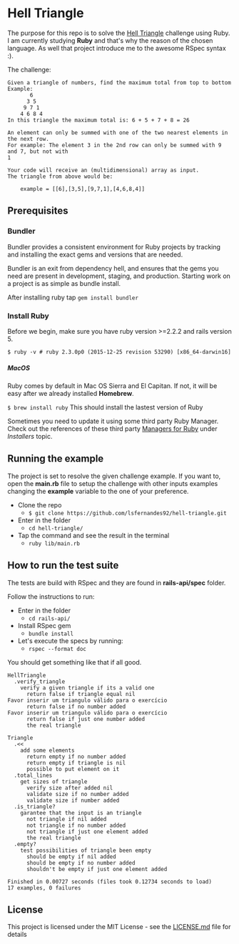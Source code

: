 # Hell Triangle

The purpose for this repo is to solve the [Hell Triangle](https://s3.amazonaws.com/sample-login/attachments/files/000/000/465/original/HellsTriangle.pdf?1513355063) challenge using Ruby. I am currently studying **Ruby** and that's why the reason of the chosen language. As well that project introduce me to the awesome RSpec syntax :).

The challenge:
```
Given a triangle of numbers, find the maximum total from top to bottom
Example:
       6
      3 5
     9 7 1
    4 6 8 4
In this triangle the maximum total is: 6 + 5 + 7 + 8 = 26

An element can only be summed with one of the two nearest elements in the next row.
For example: The element 3 in the 2nd row can only be summed with 9 and 7, but not with
1

Your code will receive an (multidimensional) array as input.
The triangle from above would be:

    example = [[6],[3,5],[9,7,1],[4,6,8,4]]
```

## Prerequisites

### Bundler
Bundler provides a consistent environment for Ruby projects by tracking and installing the exact gems and versions that are needed.

Bundler is an exit from dependency hell, and ensures that the gems you need are present in development, staging, and production. Starting work on a project is as simple as bundle install.

After installing ruby tap `gem install bundler`

### Install Ruby
Before we begin, make sure you have ruby version >=2.2.2 and rails version 5.

`$ ruby -v # ruby 2.3.0p0 (2015-12-25 revision 53290) [x86_64-darwin16]`

##### MacOS

Ruby comes by default in Mac OS Sierra and El Capitan. If not, it will be easy after we already installed **Homebrew**.

`$ brew install ruby`
This should install the lastest version of Ruby

Sometimes you need to update it using some third party Ruby Manager.
Check out the references of these third party [Managers for Ruby](https://www.ruby-lang.org/en/documentation/installation/) under _Installers_ topic.

## Running the example

The project is set to resolve the given challenge example. If you want to, open the **main.rb** file to setup the challenge with other inputs examples changing the **example** variable to the one of your preference.

* Clone the repo
  * `$ git clone https://github.com/lsfernandes92/hell-triangle.git`
* Enter in the folder
  * `cd hell-triangle/`
* Tap the command and see the result in the terminal
  * `ruby lib/main.rb`


## How to run the test suite
The tests are build with RSpec and they are found in **rails-api/spec** folder.

Follow the instructions to run:
* Enter in the folder
  * `cd rails-api/`
* Install RSpec gem
  * `bundle install`
* Let's execute the specs by running:
  * `rspec --format doc`

You should get something like that if all good.
```
HellTriangle
  .verify_triangle
    verify a given triangle if its a valid one
      return false if triangle equal nil
Favor inserir um triangulo válido para o exercício
      return false if no number added
Favor inserir um triangulo válido para o exercício
      return false if just one number added
      the real triangle

Triangle
  .<<
    add some elements
      return empty if no number added
      return empty if triangle is nil
      possible to put element on it
  .total_lines
    get sizes of triangle
      verify size after added nil
      validate size if no number added
      validate size if number added
  .is_triangle?
    garantee that the input is an triangle
      not triangle if nil added
      not triangle if no number added
      not triangle if just one element added
      the real triangle
  .empty?
    test possibilities of triangle been empty
      should be empty if nil added
      should be empty if no number added
      shouldn't be empty if just one element added

Finished in 0.00727 seconds (files took 0.12734 seconds to load)
17 examples, 0 failures
```

## License

This project is licensed under the MIT License - see the [LICENSE.md](LICENSE.md) file for details
